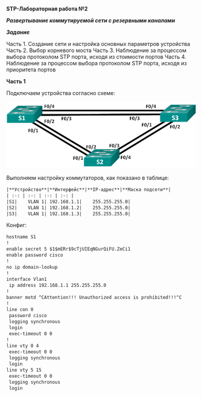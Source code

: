 **STP-Лабораторная работа №2**

***Развертывание коммутируемой сети с резервными каналами***

***Задание***

Часть 1. Создание сети и настройка основных параметров устройства
Часть 2. Выбор корневого моста
Часть 3. Наблюдение за процессом выбора протоколом STP порта, исходя из стоимости портов
Часть 4. Наблюдение за процессом выбора протоколом STP порта, исходя из приоритета портов

**Часть 1**

Подключаем устройства согласно схеме:

![Topology](https://github.com/Farix01/Otus-kurs/blob/main/%D0%9B%D0%B0%D0%B1%D0%BE%D1%80%D0%B0%D1%82%D0%BE%D1%80%D0%B8%D0%B8/STP/Topology.png)

Выполняем настройку коммутаторов, как показано в таблице:

```
|**Устройство**|**Интерфейс**|**IP-адрес**|**Маска подсети**|
| :-: | :-: | :-: | :-: |
|S1|	VLAN 1|	192.168.1.1|	255.255.255.0|
|S2|	VLAN 1|	192.168.1.2|	255.255.255.0|
|S3|	VLAN 1|	192.168.1.3|	255.255.255.0|

```
Конфиг:

```
hostname S1
!
enable secret 5 $1$mERr$9cTjUIEqNGurQiFU.ZeCi1
enable password cisco
!
no ip domain-lookup
!
interface Vlan1
 ip address 192.168.1.1 255.255.255.0
!
banner motd ^CAttention!!! Unauthorized access is prohibited!!!^C
!
line con 0
 password cisco
 logging synchronous
 login
 exec-timeout 0 0
!
line vty 0 4
 exec-timeout 0 0
 logging synchronous
 login
line vty 5 15
 exec-timeout 0 0
 logging synchronous
 login
```

